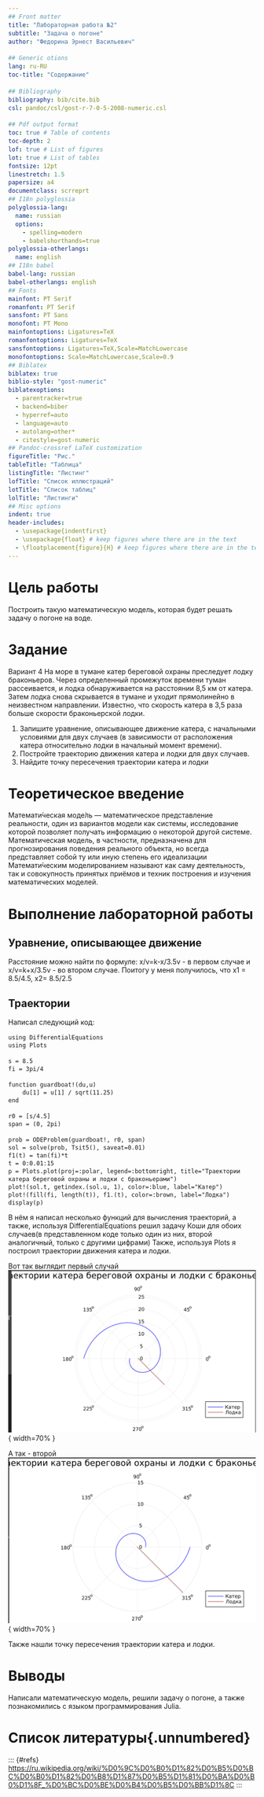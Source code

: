 ```yaml
---
## Front matter
title: "Лабораторная работа №2"
subtitle: "Задача о погоне"
author: "Федорина Эрнест Васильевич"

## Generic otions
lang: ru-RU
toc-title: "Содержание"

## Bibliography
bibliography: bib/cite.bib
csl: pandoc/csl/gost-r-7-0-5-2008-numeric.csl

## Pdf output format
toc: true # Table of contents
toc-depth: 2
lof: true # List of figures
lot: true # List of tables
fontsize: 12pt
linestretch: 1.5
papersize: a4
documentclass: scrreprt
## I18n polyglossia
polyglossia-lang:
  name: russian
  options:
	- spelling=modern
	- babelshorthands=true
polyglossia-otherlangs:
  name: english
## I18n babel
babel-lang: russian
babel-otherlangs: english
## Fonts
mainfont: PT Serif
romanfont: PT Serif
sansfont: PT Sans
monofont: PT Mono
mainfontoptions: Ligatures=TeX
romanfontoptions: Ligatures=TeX
sansfontoptions: Ligatures=TeX,Scale=MatchLowercase
monofontoptions: Scale=MatchLowercase,Scale=0.9
## Biblatex
biblatex: true
biblio-style: "gost-numeric"
biblatexoptions:
  - parentracker=true
  - backend=biber
  - hyperref=auto
  - language=auto
  - autolang=other*
  - citestyle=gost-numeric
## Pandoc-crossref LaTeX customization
figureTitle: "Рис."
tableTitle: "Таблица"
listingTitle: "Листинг"
lofTitle: "Список иллюстраций"
lotTitle: "Список таблиц"
lolTitle: "Листинги"
## Misc options
indent: true
header-includes:
  - \usepackage{indentfirst}
  - \usepackage{float} # keep figures where there are in the text
  - \floatplacement{figure}{H} # keep figures where there are in the text
---
```


# Цель работы

Построить такую математическую модель, которая будет решать задачу о погоне на воде.


# Задание

Вариант 4
На море в тумане катер береговой охраны преследует лодку браконьеров.
Через определенный промежуток времени туман рассеивается, и лодка
обнаруживается на расстоянии 8,5 км от катера. Затем лодка снова скрывается в
тумане и уходит прямолинейно в неизвестном направлении. Известно, что скорость
катера в 3,5 раза больше скорости браконьерской лодки.
1. Запишите уравнение, описывающее движение катера, с начальными
условиями для двух случаев (в зависимости от расположения катера
относительно лодки в начальный момент времени).
2. Постройте траекторию движения катера и лодки для двух случаев.
3. Найдите точку пересечения траектории катера и лодки 

# Теоретическое введение

Математи́ческая моде́ль — математическое представление реальности, один из вариантов модели как системы, исследование которой позволяет получать информацию о некоторой другой системе. Математическая модель, в частности, предназначена для прогнозирования поведения реального объекта, но всегда представляет собой ту или иную степень его идеализации
Математи́ческим моделированием называют как саму деятельность, так и совокупность принятых приёмов и техник построения и изучения математических моделей.
# Выполнение лабораторной работы

##  Уравнение, описывающее движение

Расстояние можно найти по формуле:
x/v=k-x/3.5v - в первом случае и x/v=k+x/3.5v - во втором случае.
Поитогу у меня получилось, что x1 = 8.5/4.5, x2= 8.5/2.5


##  Траектории

Написал следующий код:
```
using DifferentialEquations
using Plots

s = 8.5
fi = 3pi/4

function guardboat!(du,u)
    du[1] = u[1] / sqrt(11.25) 
end

r0 = [s/4.5]
span = (0, 2pi)

prob = ODEProblem(guardboat!, r0, span)
sol = solve(prob, Tsit5(), saveat=0.01)
f1(t) = tan(fi)*t
t = 0:0.01:15
p = Plots.plot(proj=:polar, legend=:bottomright, title="Траектории катера береговой охраны и лодки с браконьерами")
plot!(sol.t, getindex.(sol.u, 1), color=:blue, label="Катер")
plot!(fill(fi, length(t)), f1.(t), color=:brown, label="Лодка")
display(p)
```
В нём я написал несколько функций для вычисления траекторий, а также, используя DifferentialEquations решил задачу Коши для обоих случаев(в представленном коде только один из них, второй аналогичный, только с другими цифрами)
Также, используя Plots я построил траектории движения катера и лодки.

Вот так выглядит первый случай
![рис.2](img/2.png){ width=70% }

А так - второй
![рис.3](img/3.png){ width=70% }


Также нашли точку пересечения траектории катера и лодки.

# Выводы

Написали математическую модель, решили задачу о погоне, а также познакомились с языком программирования Julia.

# Список литературы{.unnumbered}

::: {#refs}
https://ru.wikipedia.org/wiki/%D0%9C%D0%B0%D1%82%D0%B5%D0%BC%D0%B0%D1%82%D0%B8%D1%87%D0%B5%D1%81%D0%BA%D0%B0%D1%8F_%D0%BC%D0%BE%D0%B4%D0%B5%D0%BB%D1%8C
:::
